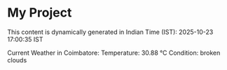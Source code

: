 # My Project

This content is dynamically generated in Indian Time (IST): 2025-10-23 17:00:35 IST


Current Weather in Coimbatore:
Temperature: 30.88 °C
Condition: broken clouds
